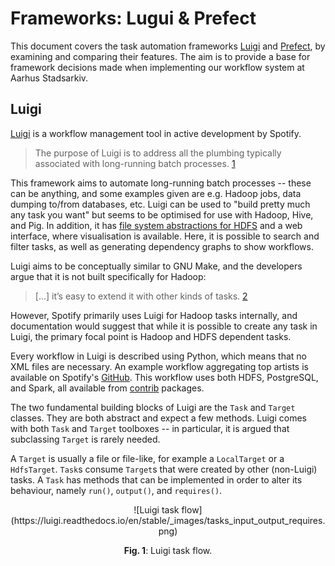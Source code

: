 # Frameworks: Lugui & Prefect
This document covers the task automation frameworks [Luigi](https://github.com/spotify/luigi) and [Prefect](https://github.com/PrefectHQ/prefect), by examining and comparing their features. The aim is to provide a base for framework decisions made when implementing our workflow system at Aarhus Stadsarkiv.

## Luigi
[Luigi](https://github.com/spotify/luigi) is a workflow management tool in active development by Spotify.

> The purpose of Luigi is to address all the plumbing typically associated with long-running batch processes. [1]

This framework aims to automate long-running batch processes -- these can be anything, and some examples given are e.g. Hadoop jobs, data dumping to/from databases, etc. Luigi can be used to "build pretty much any task you want" but seems to be optimised for use with Hadoop, Hive, and Pig. In addition, it has [file system abstractions for HDFS](https://luigi.readthedocs.io/en/latest/api/luigi.contrib.hdfs.html) and a web interface, where visualisation is available. Here, it is possible to search and filter tasks, as well as generating dependency graphs to show workflows. 

Luigi aims to be conceptually similar to GNU Make, and the developers argue that it is not built specifically for Hadoop:

> [...] it’s easy to extend it with other kinds of tasks. [2]

However, Spotify primarily uses Luigi for Hadoop tasks internally, and documentation would suggest that while it is possible to create any task in Luigi, the primary focal point is Hadoop and HDFS dependent tasks. 

Every workflow in Luigi is described using Python, which means that no XML files are necessary. An example workflow aggregating top artists is available on Spotify's [GitHub](https://github.com/spotify/luigi/blob/master/examples/top_artists.py). This workflow uses both HDFS, PostgreSQL, and Spark, all available from [contrib](https://luigi.readthedocs.io/en/stable/api/luigi.contrib.html) packages.

The two fundamental building blocks of Luigi are the `Task` and `Target` classes. They are both abstract and expect a few methods. Luigi comes with both `Task` and `Target` toolboxes -- in particular, it is argued that subclassing `Target` is rarely needed.

A `Target` is usually a file or file-like, for example a `LocalTarget` or a `HdfsTarget`. `Task`s consume `Target`s that were created by other (non-Luigi) tasks. A `Task` has methods that can be implemented in order to alter its behaviour, namely `run()`, `output()`, and `requires()`.

<center>![Luigi task flow](https://luigi.readthedocs.io/en/stable/_images/tasks_input_output_requires.png)

**Fig. 1**: Luigi task flow.</center>

[1]: https://luigi.readthedocs.io/en/stable/#background
[2]: https://luigi.readthedocs.io/en/stable/#philosophy